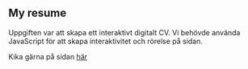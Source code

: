 ## My resume

Uppgiften var att skapa ett interaktivt digitalt CV.
Vi behövde använda JavaScript för att skapa interaktivitet och rörelse på sidan.

Kika gärna på sidan [här](https://jesnagbg.github.io/My-resume/)